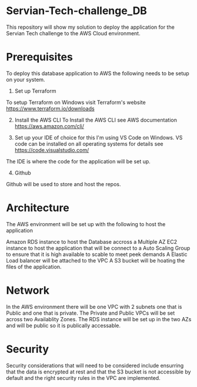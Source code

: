 # Servian-Tech-challenge_DB
This repository will show my solution to deploy the application for the Servian Tech challenge to the AWS Cloud environment.

# Prerequisites

To deploy this database application to AWS the following needs to be setup on your system.

1. Set up Terraform

To setup Terraform on Windows visit Terraform's website https://www.terraform.io/downloads

2. Install the AWS CLI
To Install the AWS CLI see AWS documentation https://aws.amazon.com/cli/

3. Set up your IDE of choice for this I'm using VS Code on Windows. VS code can be installed on all operating systems for details see 
https://code.visualstudio.com/

The IDE is where the code for the application will be set up.

4. Github

Github will be used to store and host the repos.


# Architecture
The AWS environment will be set up with the following to host the application

Amazon RDS instance to host the Database accross a Multiple AZ 
EC2 instance to host the application that will be connect to a Auto Scaling Group to ensure that it is high available to scable to meet peek demands
A Elastic Load balancer will be attached to the VPC 
A S3 bucket will be hoating the files of the application.

# Network
In the AWS environment there will be one VPC with 2 subnets one that is Public and one that is private. The Private and Public VPCs will be set across two Availablity Zones. The RDS instance will be set up in the two AZs and will be public so it is publically accessable. 
# Security

Security considerations that will need to be considered include ensurring that the data is encrypted at rest and that the S3 bucket is not accessible by default and the right security rules in the VPC are implemented.



